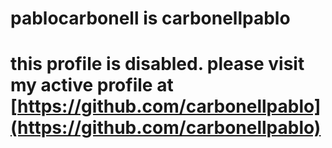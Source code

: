 # pablocarbonell is carbonellpablo

# this profile is disabled. please visit my active profile at [https://github.com/carbonellpablo](https://github.com/carbonellpablo)
